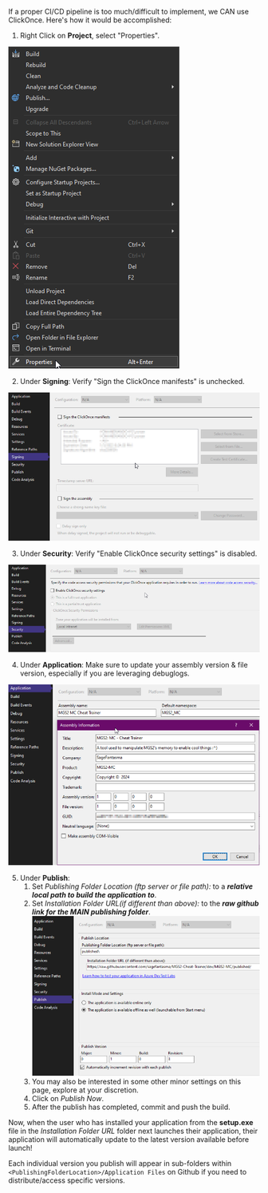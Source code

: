 If a proper CI/CD pipeline is too much/difficult to implement, we CAN use ClickOnce. Here's how it would be accomplished:

1. Right Click on **Project**, select "Properties".

![Step 1](assets/clickonce_guide_00.png)

2. Under **Signing**: Verify "Sign the ClickOnce manifests" is unchecked.

![Step 2](assets/clickonce_guide_01.png)

3. Under **Security**: Verify "Enable ClickOnce security settings" is disabled.

![Step 3](assets/clickonce_guide_02.png)

4. Under **Application**: Make sure to update your assembly version & file version, especially if you are leveraging debuglogs.

![Step 4](assets/clickonce_guide_03.png)

5. Under **Publish**: 
	1. Set *Publishing Folder Location (ftp server or file path):* to a ***relative local path to build the application to***.
	2. Set *Installation Folder URL(if different than above):* to the ***raw github link for the MAIN publishing folder***.
	![Step 5](assets/clickonce_guide_04.png)
	3. You may also be interested in some other minor settings on this page, explore at your discretion.
	4. Click on *Publish Now*.
	5. After the publish has completed, commit and push the build. 
	
	
Now, when the user who has installed your application from the **setup.exe** file in the *Installation Folder URL* folder next launches their application, their application will automatically update to the latest version available before launch!

Each individual version you publish will appear in sub-folders within `<PublishingFolderLocation>/Application Files` on Github if you need to distribute/access specific versions.